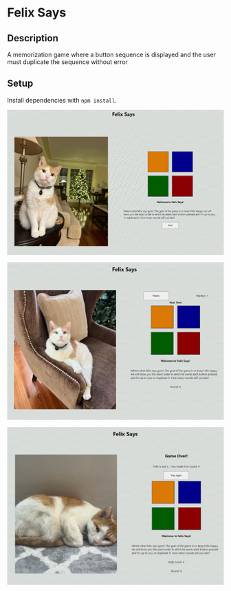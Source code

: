 # Felix Says

## Description
A memorization game where a button sequence is displayed and the user must duplicate the sequence without error

## Setup

Install dependencies with `npm install`.



!["Start of game"](./screenshots/start-of-game.png)

!["After one Error"](./screenshots/one-strike.png)

!["Game over"](./screenshots/game-over.png)